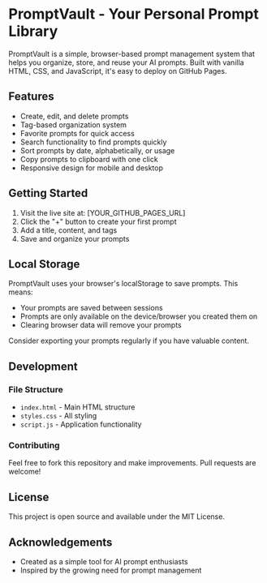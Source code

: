 # PromptVault - Your Personal Prompt Library

PromptVault is a simple, browser-based prompt management system that helps you organize, store, and reuse your AI prompts. Built with vanilla HTML, CSS, and JavaScript, it's easy to deploy on GitHub Pages.

## Features

- Create, edit, and delete prompts
- Tag-based organization system
- Favorite prompts for quick access
- Search functionality to find prompts quickly
- Sort prompts by date, alphabetically, or usage
- Copy prompts to clipboard with one click
- Responsive design for mobile and desktop

## Getting Started

1. Visit the live site at: [YOUR_GITHUB_PAGES_URL]
2. Click the "+" button to create your first prompt
3. Add a title, content, and tags
4. Save and organize your prompts

## Local Storage

PromptVault uses your browser's localStorage to save prompts. This means:
- Your prompts are saved between sessions
- Prompts are only available on the device/browser you created them on
- Clearing browser data will remove your prompts

Consider exporting your prompts regularly if you have valuable content.

## Development

### File Structure
- `index.html` - Main HTML structure
- `styles.css` - All styling
- `script.js` - Application functionality

### Contributing
Feel free to fork this repository and make improvements. Pull requests are welcome!

## License

This project is open source and available under the MIT License.

## Acknowledgements

- Created as a simple tool for AI prompt enthusiasts
- Inspired by the growing need for prompt management
